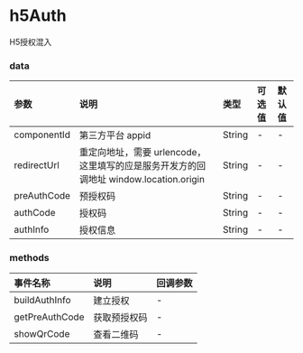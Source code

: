 # h5Auth

H5授权混入

### data

参数|说明|类型|可选值|默认值
:-|:-|:-|:-|:-
componentId | 第三方平台 appid | String | - | -
redirectUrl | 重定向地址，需要 urlencode，这里填写的应是服务开发方的回调地址 window.location.origin | String | - | -
preAuthCode | 预授权码 | String | - | -
authCode | 授权码 | String | - | -
authInfo | 授权信息 | String | - | -

### methods

事件名称|说明|回调参数
:-|:-|:-
buildAuthInfo | 建立授权 | -
getPreAuthCode | 获取预授权码 | -
showQrCode | 查看二维码 | -